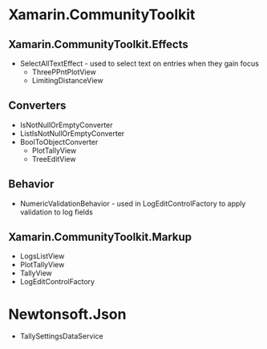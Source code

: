  # Xamarin.CommunityToolkit

 ## Xamarin.CommunityToolkit.Effects
 - SelectAllTextEffect - used to select text on entries when they gain focus
	- ThreePPntPlotView
	- LimitingDistanceView
 
 ## Converters
 - IsNotNullOrEmptyConverter
 - ListIsNotNullOrEmptyConverter
 - BoolToObjectConverter
	- PlotTallyView
	- TreeEditView
 
 ## Behavior
 - NumericValidationBehavior - used in LogEditControlFactory to apply validation to log fields
 
 ## Xamarin.CommunityToolkit.Markup
  - LogsListView
  - PlotTallyView
  - TallyView
  - LogEditControlFactory
  
 # Newtonsoft.Json
 - TallySettingsDataService
 